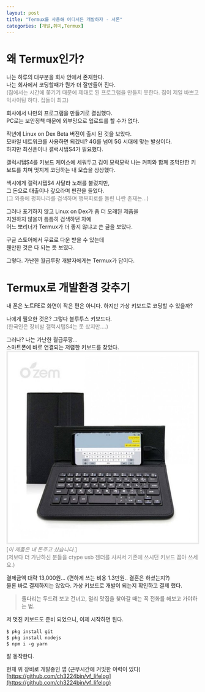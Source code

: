 ```yaml
---
layout: post
title: "Termux를 사용해 어디서든 개발하자 - 서론"
categories: [개발,취미,Termux]
---
```

# 왜 Termux인가?
나는 하루의 대부분을 회사 안에서 존재한다.  
나는 회사에서 코딩할때가 뭔가 더 잘만들어 진다.  
<span style="color:gray;">(집에서는 시간에 쫒기기 때문에 제대로 된 프로그램을 만들지 못한다. 집이 제일 바쁘고 익사이팅 하다. 집돌이 최고)</span> 

회사에서 나만의 프로그램을 만들기로 결심했다.  
PC로는 보안정책 때문에 외부망으로 업로드를 할 수가 없다.  

작년에 Linux on Dex Beta 버전이 출시 된 것을 보았다.  
모바일 네트워크를 사용하면 되겠네? 4G를 넘어 5G 시대에 맞는 발상이다.  
하지만 최신폰이나 갤럭시탭S4가 필요했다.  

갤럭시탭S4를 키보드 케이스에 세워두고 김이 모락모락 나는 커피와 함께 조막만한 키보드를 치며 멋지게 코딩하는 내 모습을 상상했다.  

색시에게 갤럭시탭S4 사달라 노래를 불렀지만,  
그 돈으로 대출이나 갚으라며 핀잔을 들었다.  
<span style="color:gray;">(그 와중에 평화나라를 검색하며 행복회로를 돌린 나란 존재는...)</span> 

그러나 포기하지 않고 Linux on Dex가 좀 더 오래된 제품을  
지원하지 않을까 틈틈히 검색하던 차에  
어느 뽀리너가 Termux가 더 좋지 않냐고 쓴 글을 보았다.  

구글 스토어에서 무료로 다운 받을 수 있는데  
웬만한 것은 다 되는 듯 보였다.

그렇다. 가난한 월급루팡 개발자에게는 Termux가 답이다.  

# Termux로 개발환경 갖추기
내 폰은 노트FE로 화면이 작은 편은 아니다. 하지만 가상 키보드로 코딩할 수 있을까?

나에게 필요한 것은? 그렇다 블루투스 키보드다.  
<span style="color:gray;">(한국인은 장비발 갤럭시탭S4는 못 샀지만....)</span> 

그러나? 나는 가난한 월급루팡...  
스마트폰에 바로 연결되는 저렴한 키보드를 찾았다.  
![alt keyboard](/images/posts/2019-08-20/ozem-keyboard.jpg)  
<span style="color:gray;">[*이 제품은 내 돈주고 샀습니다.*]</span>  
<span style="color:gray;">(저보다 더 가난하신 분들을 ctype usb 젠더를 사셔서 기존에 쓰시던 키보드 꼽아 쓰세요.)</span>

결제금액 대략 13,000원... (편하게 쓰는 비용 1.3만원.. 결혼은 하셨는지?)  
물론 바로 결제하지는 않았다. 가상 키보드로 개발이 되는지 확인하고 결제 했다.
> 돌다리는 두드려 보고 건너고, 멀리 맛집을 찾아갈 때는 꼭 전화를 해보고 가야하는 법.  

저 멋진 키보드도 준비 되었으니, 이제 시작하면 된다.  
```
$ pkg install git
$ pkg install nodejs
$ npm i -g yarn
```
잘 동작한다.

현재 위 장비로 개발중인 앱 (근무시간에 커밋한 이력이 있다) 
[https://github.com/ch3224bin/vf_lifelog](https://github.com/ch3224bin/vf_lifelog)
